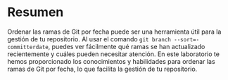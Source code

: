 # Resumen

Ordenar las ramas de Git por fecha puede ser una herramienta útil para la gestión de tu repositorio. Al usar el comando `git branch --sort=-committerdate`, puedes ver fácilmente qué ramas se han actualizado recientemente y cuáles pueden necesitar atención. En este laboratorio te hemos proporcionado los conocimientos y habilidades para ordenar las ramas de Git por fecha, lo que facilita la gestión de tu repositorio.
